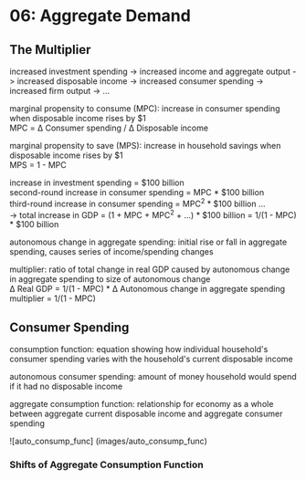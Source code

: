 # 06: Aggregate Demand

## The Multiplier

increased investment spending -> increased income and aggregate output -> increased disposable income -> increased consumer spending -> increased firm output -> ... 

marginal propensity to consume (MPC): increase in consumer spending when disposable income rises by $1    
MPC = &Delta; Consumer spending / &Delta; Disposable income 

marginal propensity to save (MPS): increase in household savings when disposable income rises by $1  
MPS = 1 - MPC

increase in investment spending = $100 billion  
second-round increase in consumer spending = MPC * $100 billion  
third-round increase in consumer spending = MPC<sup>2</sup> * $100 billion ...  
-> total increase in GDP = (1 + MPC + MPC<sup>2</sup> + ...) * $100 billion = 1/(1 - MPC) * $100 billion 

autonomous change in aggregate spending: initial rise or fall in aggregate spending, causes series of income/spending changes

multiplier: ratio of total change in real GDP caused by autonomous change in aggregate spending to size of autonomous change  
&Delta; Real GDP = 1/(1 - MPC) * &Delta; Autonomous change in aggregate spending  
multiplier = 1/(1 - MPC)

## Consumer Spending

consumption function: equation showing how individual household's consumer spending varies with the household's current disposable income

autonomous consumer spending: amount of money household would spend if it had no disposable income  

aggregate consumption function: relationship for economy as a whole between aggregate current disposable income and aggregate consumer spending

![auto_consump_func] (images/auto_consump_func)

### Shifts of Aggregate Consumption Function



